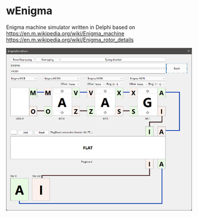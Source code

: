 # wEnigma
Enigma machine simulator written in Delphi
based on 
https://en.m.wikipedia.org/wiki/Enigma_machine
https://en.m.wikipedia.org/wiki/Enigma_rotor_details

![Alt text](./ScreenShot.png?raw=true "Screenshot")
